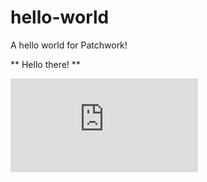 hello-world
===========

A hello world for Patchwork!

** Hello there! **

![my dog](https://www.facebook.com/photo.php?fbid=10152485465883162&set=pb.559748161.-2207520000.1414010992.&type=3&theater)
